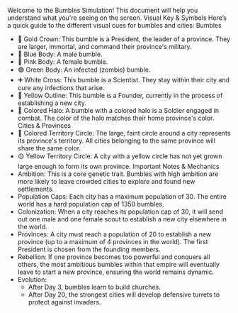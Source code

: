 Welcome to the Bumbles Simulation! This document will help you understand what you're seeing on the screen.
Visual Key & Symbols
Here’s a quick guide to the different visual cues for bumbles and cities:
Bumbles
 * 👑 Gold Crown: This bumble is a President, the leader of a province. They are larger, immortal, and command their province's military.
 * 🔵 Blue Body: A male bumble.
 * 🌸 Pink Body: A female bumble.
 * 🟢 Green Body: An infected (zombie) bumble.
 * ➕ White Cross: This bumble is a Scientist. They stay within their city and cure any infections that arise.
 * 🌟 Yellow Outline: This bumble is a Founder, currently in the process of establishing a new city.
 * 🎨 Colored Halo: A bumble with a colored halo is a Soldier engaged in combat. The color of the halo matches their home province's color.
Cities & Provinces
 * 🎨 Colored Territory Circle: The large, faint circle around a city represents its province's territory. All cities belonging to the same province will share the same color.
 * 🟡 Yellow Territory Circle: A city with a yellow circle has not yet grown large enough to form its own province.
Important Notes & Mechanics
 * Ambition: This is a core genetic trait. Bumbles with high ambition are more likely to leave crowded cities to explore and found new settlements.
 * Population Caps: Each city has a maximum population of 30. The entire world has a hard population cap of 1350 bumbles.
 * Colonization: When a city reaches its population cap of 30, it will send out one male and one female scout to establish a new city elsewhere in the world.
 * Provinces: A city must reach a population of 20 to establish a new province (up to a maximum of 4 provinces in the world). The first President is chosen from the founding members.
 * Rebellion: If one province becomes too powerful and conquers all others, the most ambitious bumbles within that empire will eventually leave to start a new province, ensuring the world remains dynamic.
 * Evolution:
   * After Day 3, bumbles learn to build churches.
   * After Day 20, the strongest cities will develop defensive turrets to protect against invaders.
